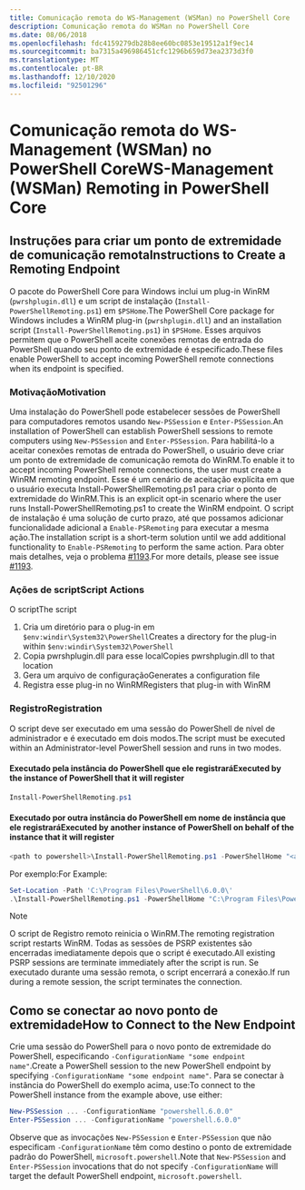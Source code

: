 ```yaml
---
title: Comunicação remota do WS-Management (WSMan) no PowerShell Core
description: Comunicação remota do WSMan no PowerShell Core
ms.date: 08/06/2018
ms.openlocfilehash: fdc4159279db28b8ee60bc0853e19512a1f9ec14
ms.sourcegitcommit: ba7315a496986451cfc1296b659d73ea2373d3f0
ms.translationtype: MT
ms.contentlocale: pt-BR
ms.lasthandoff: 12/10/2020
ms.locfileid: "92501296"
---
```

# <a name="ws-management-wsman-remoting-in-powershell-core"></a><span data-ttu-id="d175a-103">Comunicação remota do WS-Management (WSMan) no PowerShell Core</span><span class="sxs-lookup"><span data-stu-id="d175a-103">WS-Management (WSMan) Remoting in PowerShell Core</span></span>

## <a name="instructions-to-create-a-remoting-endpoint"></a><span data-ttu-id="d175a-104">Instruções para criar um ponto de extremidade de comunicação remota</span><span class="sxs-lookup"><span data-stu-id="d175a-104">Instructions to Create a Remoting Endpoint</span></span>

<span data-ttu-id="d175a-105">O pacote do PowerShell Core para Windows inclui um plug-in WinRM (`pwrshplugin.dll`) e um script de instalação (`Install-PowerShellRemoting.ps1`) em `$PSHome`.</span><span class="sxs-lookup"><span data-stu-id="d175a-105">The PowerShell Core package for Windows includes a WinRM plug-in (`pwrshplugin.dll`) and an installation script (`Install-PowerShellRemoting.ps1`) in `$PSHome`.</span></span> <span data-ttu-id="d175a-106">Esses arquivos permitem que o PowerShell aceite conexões remotas de entrada do PowerShell quando seu ponto de extremidade é especificado.</span><span class="sxs-lookup"><span data-stu-id="d175a-106">These files enable PowerShell to accept incoming PowerShell remote connections when its endpoint is specified.</span></span>

### <a name="motivation"></a><span data-ttu-id="d175a-107">Motivação</span><span class="sxs-lookup"><span data-stu-id="d175a-107">Motivation</span></span>

<span data-ttu-id="d175a-108">Uma instalação do PowerShell pode estabelecer sessões de PowerShell para computadores remotos usando `New-PSSession` e `Enter-PSSession`.</span><span class="sxs-lookup"><span data-stu-id="d175a-108">An installation of PowerShell can establish PowerShell sessions to remote computers using `New-PSSession` and `Enter-PSSession`.</span></span> <span data-ttu-id="d175a-109">Para habilitá-lo a aceitar conexões remotas de entrada do PowerShell, o usuário deve criar um ponto de extremidade de comunicação remota do WinRM.</span><span class="sxs-lookup"><span data-stu-id="d175a-109">To enable it to accept incoming PowerShell remote connections, the user must create a WinRM remoting endpoint.</span></span> <span data-ttu-id="d175a-110">Esse é um cenário de aceitação explícita em que o usuário executa Install-PowerShellRemoting.ps1 para criar o ponto de extremidade do WinRM.</span><span class="sxs-lookup"><span data-stu-id="d175a-110">This is an explicit opt-in scenario where the user runs Install-PowerShellRemoting.ps1 to create the WinRM endpoint.</span></span> <span data-ttu-id="d175a-111">O script de instalação é uma solução de curto prazo, até que possamos adicionar funcionalidade adicional a `Enable-PSRemoting` para executar a mesma ação.</span><span class="sxs-lookup"><span data-stu-id="d175a-111">The installation script is a short-term solution until we add additional functionality to `Enable-PSRemoting` to perform the same action.</span></span> <span data-ttu-id="d175a-112">Para obter mais detalhes, veja o problema [#1193](https://github.com/PowerShell/PowerShell/issues/1193).</span><span class="sxs-lookup"><span data-stu-id="d175a-112">For more details, please see issue [#1193](https://github.com/PowerShell/PowerShell/issues/1193).</span></span>

### <a name="script-actions"></a><span data-ttu-id="d175a-113">Ações de script</span><span class="sxs-lookup"><span data-stu-id="d175a-113">Script Actions</span></span>

<span data-ttu-id="d175a-114">O script</span><span class="sxs-lookup"><span data-stu-id="d175a-114">The script</span></span>

1. <span data-ttu-id="d175a-115">Cria um diretório para o plug-in em `$env:windir\System32\PowerShell`</span><span class="sxs-lookup"><span data-stu-id="d175a-115">Creates a directory for the plug-in within `$env:windir\System32\PowerShell`</span></span>
1. <span data-ttu-id="d175a-116">Copia pwrshplugin.dll para esse local</span><span class="sxs-lookup"><span data-stu-id="d175a-116">Copies pwrshplugin.dll to that location</span></span>
1. <span data-ttu-id="d175a-117">Gera um arquivo de configuração</span><span class="sxs-lookup"><span data-stu-id="d175a-117">Generates a configuration file</span></span>
1. <span data-ttu-id="d175a-118">Registra esse plug-in no WinRM</span><span class="sxs-lookup"><span data-stu-id="d175a-118">Registers that plug-in with WinRM</span></span>

### <a name="registration"></a><span data-ttu-id="d175a-119">Registro</span><span class="sxs-lookup"><span data-stu-id="d175a-119">Registration</span></span>

<span data-ttu-id="d175a-120">O script deve ser executado em uma sessão do PowerShell de nível de administrador e é executado em dois modos.</span><span class="sxs-lookup"><span data-stu-id="d175a-120">The script must be executed within an Administrator-level PowerShell session and runs in two modes.</span></span>

#### <a name="executed-by-the-instance-of-powershell-that-it-will-register"></a><span data-ttu-id="d175a-121">Executado pela instância do PowerShell que ele registrará</span><span class="sxs-lookup"><span data-stu-id="d175a-121">Executed by the instance of PowerShell that it will register</span></span>

```powershell
Install-PowerShellRemoting.ps1
```

#### <a name="executed-by-another-instance-of-powershell-on-behalf-of-the-instance-that-it-will-register"></a><span data-ttu-id="d175a-122">Executado por outra instância do PowerShell em nome de instância que ele registrará</span><span class="sxs-lookup"><span data-stu-id="d175a-122">Executed by another instance of PowerShell on behalf of the instance that it will register</span></span>

```powershell
<path to powershell>\Install-PowerShellRemoting.ps1 -PowerShellHome "<absolute path to the instance's $PSHOME>"
```

<span data-ttu-id="d175a-123">Por exemplo:</span><span class="sxs-lookup"><span data-stu-id="d175a-123">For Example:</span></span>

```powershell
Set-Location -Path 'C:\Program Files\PowerShell\6.0.0\'
.\Install-PowerShellRemoting.ps1 -PowerShellHome "C:\Program Files\PowerShell\6.0.0\"
```

> [!NOTE]
> <span data-ttu-id="d175a-124">O script de Registro remoto reinicia o WinRM.</span><span class="sxs-lookup"><span data-stu-id="d175a-124">The remoting registration script restarts WinRM.</span></span> <span data-ttu-id="d175a-125">Todas as sessões de PSRP existentes são encerradas imediatamente depois que o script é executado.</span><span class="sxs-lookup"><span data-stu-id="d175a-125">All existing PSRP sessions are terminate immediately after the script is run.</span></span> <span data-ttu-id="d175a-126">Se executado durante uma sessão remota, o script encerrará a conexão.</span><span class="sxs-lookup"><span data-stu-id="d175a-126">If run during a remote session, the script terminates the connection.</span></span>

## <a name="how-to-connect-to-the-new-endpoint"></a><span data-ttu-id="d175a-127">Como se conectar ao novo ponto de extremidade</span><span class="sxs-lookup"><span data-stu-id="d175a-127">How to Connect to the New Endpoint</span></span>

<span data-ttu-id="d175a-128">Crie uma sessão do PowerShell para o novo ponto de extremidade do PowerShell, especificando `-ConfigurationName "some endpoint name"`.</span><span class="sxs-lookup"><span data-stu-id="d175a-128">Create a PowerShell session to the new PowerShell endpoint by specifying `-ConfigurationName "some endpoint name"`.</span></span> <span data-ttu-id="d175a-129">Para se conectar à instância do PowerShell do exemplo acima, use:</span><span class="sxs-lookup"><span data-stu-id="d175a-129">To connect to the PowerShell instance from the example above, use either:</span></span>

```powershell
New-PSSession ... -ConfigurationName "powershell.6.0.0"
Enter-PSSession ... -ConfigurationName "powershell.6.0.0"
```

<span data-ttu-id="d175a-130">Observe que as invocações `New-PSSession` e `Enter-PSSession` que não especificam `-ConfigurationName` têm como destino o ponto de extremidade padrão do PowerShell, `microsoft.powershell`.</span><span class="sxs-lookup"><span data-stu-id="d175a-130">Note that `New-PSSession` and `Enter-PSSession` invocations that do not specify `-ConfigurationName` will target the default PowerShell endpoint, `microsoft.powershell`.</span></span>
